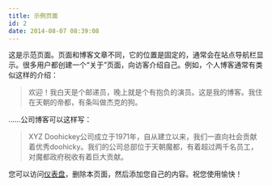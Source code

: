 ```yaml
---
title: 示例页面
id: 2
date: 2014-08-07 08:39:08
---
```


这是示范页面。页面和博客文章不同，它的位置是固定的，通常会在站点导航栏显示。很多用户都创建一个“关于”页面，向访客介绍自己。例如，个人博客通常有类似这样的介绍：

> 欢迎！我白天是个邮递员，晚上就是个有抱负的演员。这是我的博客。我住在天朝的帝都，有条叫做杰克的狗。

……公司博客可以这样写：

> XYZ Doohickey公司成立于1971年，自从建立以来，我们一直向社会贡献着优秀doohicky。我们的公司总部位于天朝魔都，有着超过两千名员工，对魔都政府税收有着巨大贡献。

您可以访问[仪表盘](http://www.hillock.com.cn/wp-admin/)，删除本页面，然后添加您自己的内容。祝您使用愉快！